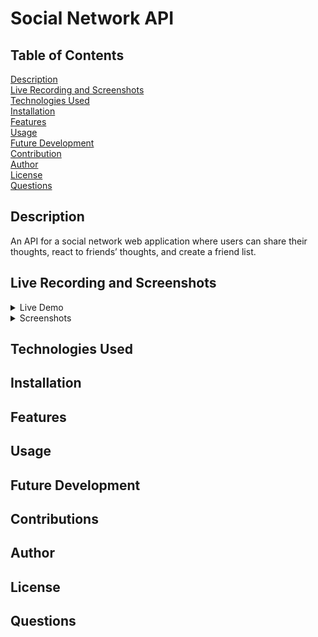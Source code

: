 # Social Network API <br>
## Table of Contents
[Description](#Description) <br>
[Live Recording and Screenshots](#LRaS) <br>
[Technologies Used](#Technologies) <br>
[Installation](#Installation) <br>
[Features](#Features) <br>
[Usage](#Usage) <br>
[Future Development](#Future) <br>
[Contribution](#Contribution) <br>
[Author](#Author) <br>
[License](#License) <br>
[Questions](#Questions) <br>

## Description <a name="Description"></a>
An API for a social network web application where users can share their thoughts, react to friends’ thoughts, and create a friend list.
## Live Recording and Screenshots <a name="LRaS"></a>
<details>
<summary>Live Demo</summary>
  
<br>
This is how you dropdown.
</details>

<details>
<summary>Screenshots</summary>
  <ul>
    <li>
      <details>
      <summary>Get Routes</summary>
      <br>
      </details>
    </li>
    <li>
      <details>
      <summary>Post Routes</summary>
      <br>
      </details>
    </li>
    <li>
      <details>
      <summary>Put Routes</summary>
      <br>
      </details>
    </li>
    <li>
      <details>
      <summary>Delete Routes</summary>
      <br>
      </details>
    </li>
  </ul>
</details>


## Technologies Used <a name="Technologies"></a>

## Installation <a name="Installation"></a>

## Features <a name="Features"></a>

## Usage <a name="Usage"></a>

## Future Development <a name="Future"></a>

## Contributions <a name="Contribution"></a>

## Author <a name="Author"></a>

## License <a name="License"></a>

## Questions <a name="Questions"></a>
